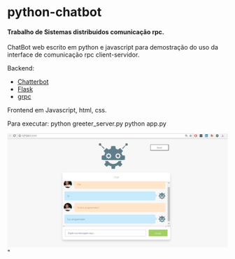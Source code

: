 # python-chatbot

#### Trabalho de Sistemas distribuidos comunicação rpc.

ChatBot web escrito em python e javascript para demostração do uso da interface de comunicação rpc client-servidor.

Backend:
  + [Chatterbot](https://github.com/gunthercox/ChatterBot)
  + [Flask](http://flask.pocoo.org/)
  + [grpc](https://grpc.io/)
  
Frontend em Javascript, html, css.

Para executar:
  python greeter_server.py 
  python app.py
  
![Dt002 Logo](Screenshot_2.png)"
